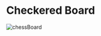 # Checkered Board
![chessBoard](https://user-images.githubusercontent.com/83409092/178813119-6559fadf-4c70-42f2-ac98-3cba4ed6098e.jpg)
